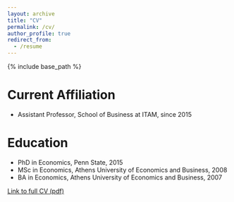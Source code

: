 ```yaml
---
layout: archive
title: "CV"
permalink: /cv/
author_profile: true
redirect_from:
  - /resume
---
```


{% include base_path %}

Current Affiliation
======
* Assistant Professor, School of Business at ITAM, since 2015

Education
======
* PhD in Economics, Penn State, 2015
* MSc in Economics, Athens University of Economics and Business, 2008
* BA  in Economics, Athens University of Economics and Business, 2007

[Link to full CV (pdf)](https://www.dropbox.com/s/4ofhw1ubmjq9k3c/AlexFakos_CV.pdf?raw=1)


